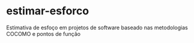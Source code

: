 # estimar-esforco
Estimativa de esfoço em projetos de software baseado nas metodologias COCOMO e pontos de função

